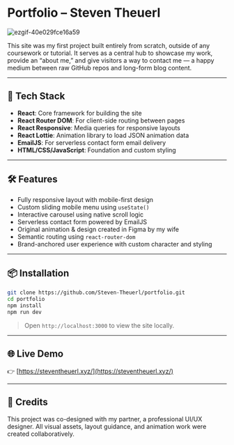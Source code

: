 
# Portfolio – Steven Theuerl

![ezgif-40e029fce16a59](https://github.com/user-attachments/assets/5bc7690d-33ae-4ca8-bd59-76588c3c1df9)

This site was my first project built entirely from scratch, outside of any coursework or tutorial. It serves as a central hub to showcase my work, provide an “about me,” and give visitors a way to contact me — a happy medium between raw GitHub repos and long-form blog content.

---

## 🚀 Tech Stack

- **React**: Core framework for building the site  
- **React Router DOM**: For client-side routing between pages  
- **React Responsive**: Media queries for responsive layouts  
- **React Lottie**: Animation library to load JSON animation data  
- **EmailJS**: For serverless contact form email delivery  
- **HTML/CSS/JavaScript**: Foundation and custom styling  

---

## 🛠️ Features

- Fully responsive layout with mobile-first design  
- Custom sliding mobile menu using `useState()`  
- Interactive carousel using native scroll logic  
- Serverless contact form powered by EmailJS  
- Original animation & design created in Figma by my wife  
- Semantic routing using `react-router-dom`  
- Brand-anchored user experience with custom character and styling  

---

## 📦 Installation

```bash
git clone https://github.com/Steven-Theuerl/portfolio.git
cd portfolio
npm install
npm run dev
```

> Open `http://localhost:3000` to view the site locally.

---

## 🌐 Live Demo

👉 [https://steventheuerl.xyz/](https://steventheuerl.xyz/)

---

## 🎨 Credits

This project was co-designed with my partner, a professional UI/UX designer. All visual assets, layout guidance, and animation work were created collaboratively.
